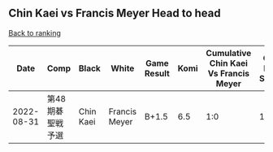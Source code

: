 ## Chin Kaei vs Francis Meyer Head to head

[Back to ranking](../../index.md)




| **Date** | **Comp** | **Black** | **White** | **Game Result** | **Komi** | **Cumulative Chin Kaei Vs Francis Meyer** | **Chin Kaei Streak** | **Francis Meyer Streak** | 
| --- | --- | --- | --- | --- | --- | --- | --- | --- |
| 2022-08-31 | 第48期碁聖戦予選 | Chin Kaei | Francis Meyer | B+1.5 | 6.5 | 1:0 | 1 | 0 |




